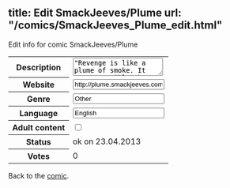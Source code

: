 title: Edit SmackJeeves/Plume
url: "/comics/SmackJeeves_Plume_edit.html"
---
Edit info for comic SmackJeeves/Plume

<form name="comic" action="http://gaepostmail.appengine.com/comic" name="post">
<table class="comicinfo">
<tr>
<th>Description</th><td><textarea name="description">&quot;Revenge is like a plume of smoke. It seems tangible, but when you reach for it, you're grasping at nothing but air.&quot;</textarea></td>
</tr>
<tr>
<th>Website</th><td><input type="text" name="url" value="http://plume.smackjeeves.com/comics/"/></td>
</tr>
<tr>
<th>Genre</th><td><input type="text" name="genre" value="Other"/></td>
</tr>
<tr>
<th>Language</th><td><input type="text" name="language" value="English"/></td>
</tr>
<tr>
<th>Adult content</th><td><input type="checkbox" name="adult" value="adult" /></td>
</tr>
<tr>
<th>Status</th><td>ok on 23.04.2013</td>
</tr>
<tr>
<th>Votes</th><td>0</div></td>
</tr>
</table>
</form>

Back to the [comic](/comics/SmackJeeves_Plume.html).
